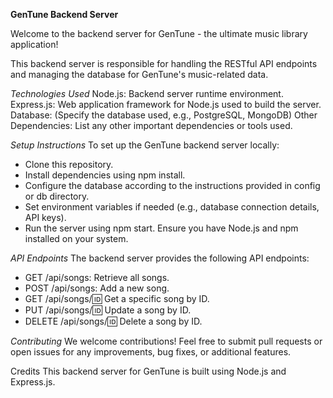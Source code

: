 **GenTune Backend Server**

Welcome to the backend server for GenTune - the ultimate music library application!

This backend server is responsible for handling the RESTful API endpoints and managing the database for GenTune's music-related data.

*Technologies Used*
Node.js: Backend server runtime environment.
Express.js: Web application framework for Node.js used to build the server.
Database: (Specify the database used, e.g., PostgreSQL, MongoDB)
Other Dependencies: List any other important dependencies or tools used.

*Setup Instructions*
To set up the GenTune backend server locally:
- Clone this repository.
- Install dependencies using npm install.
- Configure the database according to the instructions provided in config or db directory.
- Set environment variables if needed (e.g., database connection details, API keys).
- Run the server using npm start.
Ensure you have Node.js and npm installed on your system.

*API Endpoints*
The backend server provides the following API endpoints:
- GET /api/songs: Retrieve all songs.
- POST /api/songs: Add a new song.
- GET /api/songs/:id: Get a specific song by ID.
- PUT /api/songs/:id: Update a song by ID.
- DELETE /api/songs/:id: Delete a song by ID.


*Contributing*
We welcome contributions! Feel free to submit pull requests or open issues for any improvements, bug fixes, or additional features.

Credits
This backend server for GenTune is built using Node.js and Express.js.
